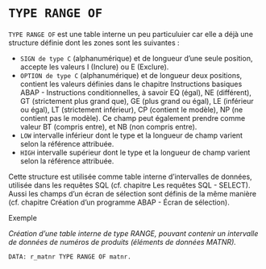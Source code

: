 # **`TYPE RANGE OF`**

`TYPE RANGE OF` est une table interne un peu particuluier car elle a déjà une structure définie dont les zones sont les suivantes :

- `SIGN de type C` (alphanumérique) et de longueur d’une seule position, accepte les valeurs I (Inclure) ou E (Exclure).
- `OPTION de type C` (alphanumérique) et de longueur deux positions, contient les valeurs définies dans le chapitre Instructions basiques ABAP - Instructions conditionnelles, à savoir EQ (égal), NE (différent), GT (strictement plus grand que), GE (plus grand ou égal), LE (inférieur ou égal), LT (strictement inférieur), CP (contient le modèle), NP (ne contient pas le modèle). Ce champ peut également prendre comme valeur BT (compris entre), et NB (non compris entre).
- `LOW` intervalle inférieur dont le type et la longueur de champ varient selon la référence attribuée.
- `HIGH` intervalle supérieur dont le type et la longueur de champ varient selon la référence attribuée.

Cette structure est utilisée comme table interne d’intervalles de données, utilisée dans les requêtes SQL (cf. chapitre Les requêtes SQL - SELECT). Aussi les champs d’un écran de sélection sont définis de la même manière (cf. chapitre Création d’un programme ABAP - Écran de sélection).

Exemple

_Création d’une table interne de type RANGE, pouvant contenir un intervalle de données de numéros de produits (éléments de données MATNR)._

```JS
DATA: r_matnr TYPE RANGE OF matnr.
```
